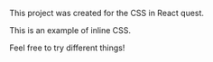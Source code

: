 This project was created for the CSS in React quest.

This is an example of inline CSS.

Feel free to try different things!